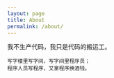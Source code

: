```yaml
---
layout: page
title: About
permalink: /about/
---
```

我不生产代码，我只是代码的搬运工。

```
写字楼里写字间，写字间里程序员；
程序人员写程序，又拿程序换酒钱。
```
